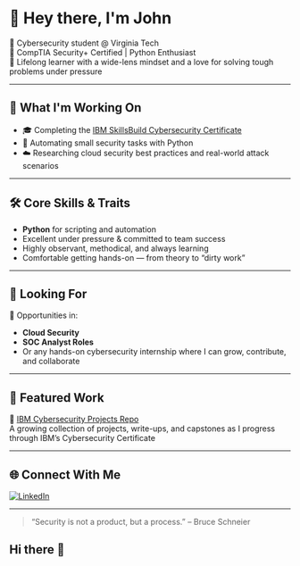 # 👋 Hey there, I'm John

🔐 Cybersecurity student @ Virginia Tech  
📜 CompTIA Security+ Certified | Python Enthusiast  
🧠 Lifelong learner with a wide-lens mindset and a love for solving tough problems under pressure  

---

## 🚀 What I'm Working On

- 🎓 Completing the [IBM SkillsBuild Cybersecurity Certificate](https://github.com/sudo-JohnP/IBM-Cybersec-Cert)
- 🐍 Automating small security tasks with Python
- ☁️ Researching cloud security best practices and real-world attack scenarios

---

## 🛠️ Core Skills & Traits

- **Python** for scripting and automation  
- Excellent under pressure & committed to team success  
- Highly observant, methodical, and always learning  
- Comfortable getting hands-on — from theory to “dirty work”  

---

## 👀 Looking For

🎯 Opportunities in:
- **Cloud Security**
- **SOC Analyst Roles**
- Or any hands-on cybersecurity internship where I can grow, contribute, and collaborate

---

## 📂 Featured Work

🔗 [IBM Cybersecurity Projects Repo](https://github.com/sudo-JohnP/IBM-Cybersec-Cert)  
A growing collection of projects, write-ups, and capstones as I progress through IBM’s Cybersecurity Certificate

---

## 🌐 Connect With Me

[![LinkedIn](https://img.shields.io/badge/LinkedIn-blue?style=flat&logo=linkedin)](https://www.linkedin.com/in/your-link)

---

> “Security is not a product, but a process.” – Bruce Schneier  




## Hi there 👋

<!--
**sudo-JohnP/sudo-JohnP** is a ✨ _special_ ✨ repository because its `README.md` (this file) appears on your GitHub profile.

Here are some ideas to get you started:

- 🔭 I’m currently working on ...
- 🌱 I’m currently learning ...
- 👯 I’m looking to collaborate on ...
- 🤔 I’m looking for help with ...
- 💬 Ask me about ...
- 📫 How to reach me: ...
- 😄 Pronouns: ...
- ⚡ Fun fact: ...
-->
